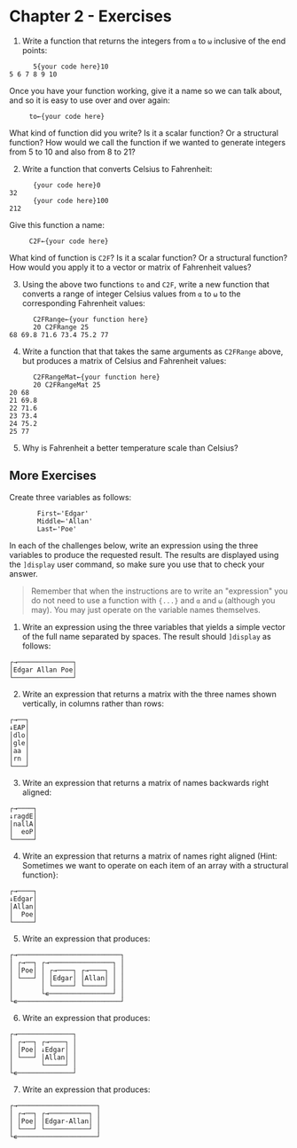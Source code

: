 # Chapter 2 - Exercises

1. Write a function that returns the integers from `⍺` to `⍵` inclusive of the end points:

~~~
      5{your code here}10
5 6 7 8 9 10
~~~

Once you have your function working, give it a name so we can talk about, and so it is easy
to use over and over again:

~~~
     to←{your code here}
~~~

What kind of function did you write? Is it a scalar function? Or a structural function? How would
we call the function if we wanted to generate integers from 5 to 10 and also from 8 to 21?  


2. Write a function that converts Celsius to Fahrenheit:

~~~
      {your code here}0
32
      {your code here}100
212
~~~

Give this function a name:

~~~
     C2F←{your code here}
~~~

What kind of function is `C2F`? Is it a scalar function? Or a structural function? How would
you apply it to a vector or matrix of Fahrenheit values? 

3. Using the above two functions `to` and `C2F`, write a new function that converts a range of
integer Celsius values from `⍺` to `⍵` to the corresponding Fahrenheit values:    

~~~
      C2FRange←{your function here}
      20 C2FRange 25
68 69.8 71.6 73.4 75.2 77
~~~

4. Write a function that that takes the same arguments as `C2FRange` above,
but produces a matrix of Celsius and Fahrenheit values:

~~~
      C2FRangeMat←{your function here}
      20 C2FRangeMat 25
20 68  
21 69.8
22 71.6
23 73.4
24 75.2
25 77  
~~~

5. Why is Fahrenheit a better temperature scale than Celsius?


## More Exercises

Create three variables as follows:

~~~
       First←'Edgar'
       Middle←'Allan'
       Last←'Poe'
~~~

In each of the challenges below, write an expression using
the three variables to produce the requested result.
The results are displayed using the `]display` user command,
so make sure you use that to check your answer.

> Remember that when the instructions are to write an "expression"
> you do not need to use a function with `{...}` and `⍺` and `⍵` (although you may).
> You may just operate on the variable names themselves.

1. Write an expression using the three variables that yields a simple vector of the 
full name separated by spaces. The result should `]display` 
as follows:

~~~
┌→──────────────┐
│Edgar Allan Poe│
└───────────────┘ 
~~~

2. Write an expression that returns a matrix with the three
names shown vertically, in columns rather than rows:

~~~
┌→──┐
↓EAP│
│dlo│
│gle│
│aa │
│rn │
└───┘  
~~~

3. Write an expression that returns a matrix of names backwards
right aligned:

~~~
┌→────┐
↓ragdE│
│nallA│
│  eoP│
└─────┘
~~~

4. Write an expression that returns a matrix of names right
aligned (Hint: Sometimes we want to operate on each item 
of an array with a structural function}:

~~~
┌→────┐
↓Edgar│
│Allan│
│  Poe│
└─────┘
~~~

5. Write an expression that produces:

~~~
┌→──────────────────────────┐
│ ┌→──┐ ┌→────────────────┐ │
│ │Poe│ │ ┌→────┐ ┌→────┐ │ │
│ └───┘ │ │Edgar│ │Allan│ │ │
│       │ └─────┘ └─────┘ │ │
│       └∊────────────────┘ │
└∊──────────────────────────┘ 
~~~

6. Write an expression that produces:

~~~
┌→──────────────┐
│ ┌→──┐ ┌→────┐ │
│ │Poe│ ↓Edgar│ │
│ └───┘ │Allan│ │
│       └─────┘ │
└∊──────────────┘
~~~

7. Write an expression that produces:

~~~
┌→────────────────────┐
│ ┌→──┐ ┌→──────────┐ │
│ │Poe│ │Edgar-Allan│ │
│ └───┘ └───────────┘ │
└∊────────────────────┘
~~~






